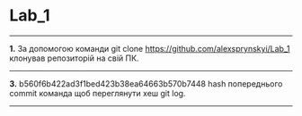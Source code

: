 # Lab_1
***
**1.** За допомогою команди git clone https://github.com/alexsprynskyi/Lab_1 клонував репозиторій на свій ПК.
***
**3.** b560f6b422ad3f1bed423b38ea64663b570b7448 hash попереднього commit команда щоб переглянути хеш git log.
***